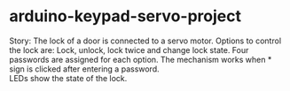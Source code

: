 # arduino-keypad-servo-project

Story: 
The lock of a door is connected to a servo motor. 
Options to control the lock are: Lock, unlock, lock twice and change lock state.
Four passwords are assigned for each option.
The mechanism works when * sign is clicked after entering a password.  
LEDs show the state of the lock.
